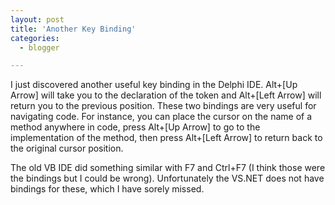 ```yaml
---
layout: post
title: 'Another Key Binding'
categories:
  - blogger

---
```


I just discovered another useful key binding in the Delphi IDE.  Alt+\[Up Arrow\] will take you to the declaration of the token and Alt+\[Left Arrow\] will return you to the previous position.  These two bindings are very useful for navigating code.  For instance, you can place the cursor on the name of a method anywhere in code, press Alt+\[Up Arrow\] to go to the implementation of the method, then press Alt+\[Left Arrow\] to return back to the original cursor position.

The old VB IDE did something similar with F7 and Ctrl+F7 (I think those were the bindings but I could be wrong).  Unfortunately the VS.NET does not have bindings for these, which I have sorely missed.
